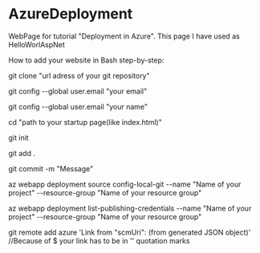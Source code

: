 # AzureDeployment
WebPage for tutorial "Deployment in Azure". This page I have used as HelloWorlAspNet

How to add your website in Bash step-by-step:

git clone "url adress of your git repository"

git config --global user.email "your email"

git config --global user.email "your name"

cd "path to your startup page(like index.html)"

git init

git add . 

git commit -m "Message"

az webapp deployment source config-local-git --name  "Name of your project" --resource-group "Name of your resource group"

az webapp deployment  list-publishing-credentials --name "Name of your project" --resource-group "Name of your resource group"

git remote add azure 'Link from "scmUri": (from generated JSON object)' //Because of $ your link has to be in '' quotation marks

